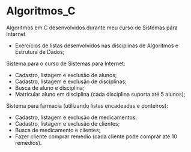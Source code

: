 # Algoritmos_C
Algoritmos em C desenvolvidos durante meu curso de Sistemas para Internet


- Exercícios de listas desenvolvidos nas disciplinas de Algoritmos e Estrutura de Dados;

Sistema para o curso de Sistemas para Internet:
- Cadastro, listagem e exclusão de alunos;
- Cadastro, listagem e exclusão de disciplinas;
- Busca de aluno e disciplina;
- Matricular aluno em disciplina (cada disciplina suporta até 5 alunos);


Sistema para farmacia (utilizando listas encadeadas e ponteiros):
- Cadastro, listagem e exclusão de medicamentos;
- Cadastro, listagem e exclusão de clientes;
- Busca de medicamento e clientes;
- Fazer cliente comprar remedio (cada cliente pode comprar até 10 remédios).


 
